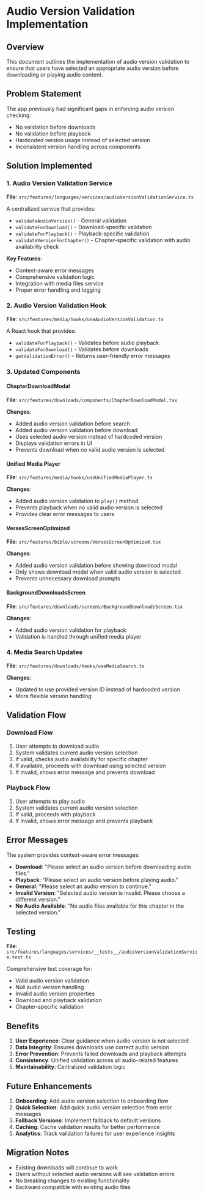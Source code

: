 # Audio Version Validation Implementation

## Overview

This document outlines the implementation of audio version validation to ensure that users have selected an appropriate audio version before downloading or playing audio content.

## Problem Statement

The app previously had significant gaps in enforcing audio version checking:

- No validation before downloads
- No validation before playback
- Hardcoded version usage instead of selected version
- Inconsistent version handling across components

## Solution Implemented

### 1. Audio Version Validation Service

**File**: `src/features/languages/services/audioVersionValidationService.ts`

A centralized service that provides:

- `validateAudioVersion()` - General validation
- `validateForDownload()` - Download-specific validation
- `validateForPlayback()` - Playback-specific validation
- `validateVersionForChapter()` - Chapter-specific validation with audio availability check

**Key Features**:

- Context-aware error messages
- Comprehensive validation logic
- Integration with media files service
- Proper error handling and logging

### 2. Audio Version Validation Hook

**File**: `src/features/media/hooks/useAudioVersionValidation.ts`

A React hook that provides:

- `validateForPlayback()` - Validates before audio playback
- `validateForDownload()` - Validates before downloads
- `getValidationError()` - Returns user-friendly error messages

### 3. Updated Components

#### ChapterDownloadModal

**File**: `src/features/downloads/components/ChapterDownloadModal.tsx`

**Changes**:

- Added audio version validation before search
- Added audio version validation before download
- Uses selected audio version instead of hardcoded version
- Displays validation errors in UI
- Prevents download when no valid audio version is selected

#### Unified Media Player

**File**: `src/features/media/hooks/useUnifiedMediaPlayer.ts`

**Changes**:

- Added audio version validation to `play()` method
- Prevents playback when no valid audio version is selected
- Provides clear error messages to users

#### VersesScreenOptimized

**File**: `src/features/bible/screens/VersesScreenOptimized.tsx`

**Changes**:

- Added audio version validation before showing download modal
- Only shows download modal when valid audio version is selected
- Prevents unnecessary download prompts

#### BackgroundDownloadsScreen

**File**: `src/features/downloads/screens/BackgroundDownloadsScreen.tsx`

**Changes**:

- Added audio version validation for playback
- Validation is handled through unified media player

### 4. Media Search Updates

**File**: `src/features/downloads/hooks/useMediaSearch.ts`

**Changes**:

- Updated to use provided version ID instead of hardcoded version
- More flexible version handling

## Validation Flow

### Download Flow

1. User attempts to download audio
2. System validates current audio version selection
3. If valid, checks audio availability for specific chapter
4. If available, proceeds with download using selected version
5. If invalid, shows error message and prevents download

### Playback Flow

1. User attempts to play audio
2. System validates current audio version selection
3. If valid, proceeds with playback
4. If invalid, shows error message and prevents playback

## Error Messages

The system provides context-aware error messages:

- **Download**: "Please select an audio version before downloading audio files."
- **Playback**: "Please select an audio version before playing audio."
- **General**: "Please select an audio version to continue."
- **Invalid Version**: "Selected audio version is invalid. Please choose a different version."
- **No Audio Available**: "No audio files available for this chapter in the selected version."

## Testing

**File**: `src/features/languages/services/__tests__/audioVersionValidationService.test.ts`

Comprehensive test coverage for:

- Valid audio version validation
- Null audio version handling
- Invalid audio version properties
- Download and playback validation
- Chapter-specific validation

## Benefits

1. **User Experience**: Clear guidance when audio version is not selected
2. **Data Integrity**: Ensures downloads use correct audio version
3. **Error Prevention**: Prevents failed downloads and playback attempts
4. **Consistency**: Unified validation across all audio-related features
5. **Maintainability**: Centralized validation logic

## Future Enhancements

1. **Onboarding**: Add audio version selection to onboarding flow
2. **Quick Selection**: Add quick audio version selection from error messages
3. **Fallback Versions**: Implement fallback to default versions
4. **Caching**: Cache validation results for better performance
5. **Analytics**: Track validation failures for user experience insights

## Migration Notes

- Existing downloads will continue to work
- Users without selected audio versions will see validation errors
- No breaking changes to existing functionality
- Backward compatible with existing audio files
